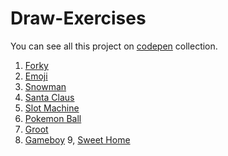 # Draw-Exercises

You can see all this project on [codepen](https://codepen.io/collection/njaZGk) collection. 

1. [Forky](https://codepen.io/busramemis/full/eYmWLvR)
2. [Emoji](https://codepen.io/busramemis/full/yLybROK)
3. [Snowman](https://codepen.io/busramemis/full/povwgOe)
4. [Santa Claus](https://codepen.io/busramemis/full/oNgwabV)
5. [Slot Machine](https://codepen.io/busramemis/full/OJPpvZG)
6. [Pokemon Ball](https://codepen.io/busramemis/full/QWwgzJN)
7. [Groot](https://codepen.io/busramemis/full/NWPYwgW)
8. [Gameboy](https://codepen.io/busramemis/full/zYxaoYM)
9, [Sweet Home](https://codepen.io/busramemis/full/mdyGprK)
